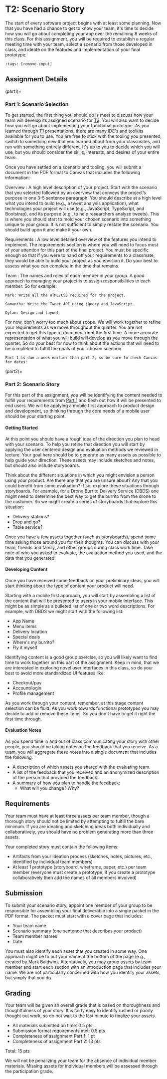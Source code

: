 T2: Scenario Story
============================

The start of every software project begins with at least some planning. Now that you have had a chance to get to know your team, it's time to decide how you will go about completing your app over the remaining 8 weeks of this class. For this assignment, you will be required to establish a regular meeting time with your team, select a scenario from those developed in class, and ideate on the features and implementation of your final prototype.

```{code-cell}
:tags: [remove-input]
```
## Assignment Details

(part1)=
### Part 1: Scenario Selection

To get started, the first thing you should do is meet to discuss how your team will develop its assigned scenario for [T3](t3). You will also want to decide how you will go about implementing your functional prototype. As you learned through [T1](t1) presentations, there are many IDE's and toolkits available for you to use. You are free to stick with the tooling you presented, switch to something new that you learned about from your classmates, and run with something entirely different. It's up to you to decide which you will use, but you should consider the skills, interests, and desires of your entire team.

Once you have settled on a scenario and tooling, you will submit a document in the PDF format to Canvas that includes the following information:

Overview
: A high level description of your project. Start with the scenario that you selected followed by an overview that conveys the project’s purpose in one 3-5 sentence paragraph. You should describe at a high level what you intend to build (e.g., a tweet analysis application), what technologies your project will use (e.g., JavaScript, TypeScript, and Bootstrap), and its purpose (e.g., to help researchers analyze tweets). This is where you should start to mold your chosen scenario into something unique to your group. It is not sufficient to simply restate the scenario. You should build upon it and make it your own.

Requirements
: A low level detailed overview of the features you intend to implement. The requirements section is where you will need to focus most of your attention for this part of the final project. You must be specific enough so that if you were to hand off your requirements to a classmate, they would be able to build your project as you envision it. Do your best to assess what you can complete in the time that remains.

Team
: The names and roles of each member in your group. A good approach to managing your project is to assign responsibilities to each member. So for example:

    Mark: Write all the HTML/CSS required for the project.

    Samantha: Write the Tweet API using jQuery and JavaScript.

    Dylan: Design and layout

For now, don't worry too much about scope. We will work together to refine your requirements as we move throughout the quarter. You are not expected to get this type of document right the first time. A more accurate representation of what you will build will develop as you move through the quarter. So do your best for now to think about the actions that will need to be completed to fulfill the goals of your chosen scenario.

```{note}
Part 1 is due a week earlier than part 2, so be sure to check Canvas for dates!
```

(part2)=
### Part 2: Scenario Story

For this part of the assignment, you will be identifying the content needed to fulfill your requirements from [Part 1](part1) and flesh out how it will be presented to end users. We will be applying a mobile first approach to product design and development, so thinking through the core needs of a mobile user should be your starting point.

#### Getting Started

At this point you should have a rough idea of the direction you plan to head with your scenario. To help you refine that direction you will start by applying the user centered design and evaluation methods we reviewed in lecture. Your goal here should be to generate as many assets as possible to help guide your direction. These assets may include sketches and notes, but should also include storyboards.

Think about the different situations in which you might envision a person using your product. Are there any that you are unsure about? Any that you could benefit from some evaluation? If so, explore these situations through storyboards. For example, for a Drone Burrito Delivery Service (DBDS) one might need to determine the best way to get the burrito from the drone to the customer. So we might create a series of storyboards that explore this situation:

* Delivery stations?
* Drop and go?
* Table service?

Once you have a few assets together (such as storyboards), spend some time asking those around you for their thoughts. You can discuss with your team, friends and family, and other groups during class work time. Take note of who you asked to evaluate, the evaluation method you used, and the data that you generated.

#### Developing Content

Once you have received some feedback on your preliminary ideas, you will start thinking about the type of content your product will need.

Starting with a mobile first approach, you will start by assembling a list of the content that will be presented to users in your mobile interface. This might be as simple as a bulleted list of one or two word descriptions. For example, with DBDS we might start with the following list:

* App Name
* Menu items
* Delivery location
* Special deals
* Where's my burrito?
* Fly it myself

Identifying content is a good group exercise, so you will likely want to find time to work together on this part of the assignment. Keep in mind, that we are interested in exploring novel user interfaces in this class, so do your best to avoid more standardized UI features like:

* Checkout/pay
* Account/login
* Profile management

As you work through your content, remember, at this stage content selection can be fluid. As you work towards functional prototypes you may decide to add or remove these items. So you don't have to get it right the first time through.

#### Evaluation Notes

As you spend time in and out of class communicating your story with other people, you should be taking notes on the feedback that you receive. As a team, you will aggregate these notes into a single document that includes the following:

* A description of which assets you shared with the evaluating team.
* A list of the feedback that you received and an anonymized description of the person that provided the feedback.
* A summary of how you plan to handle the feedback:
	* What will you change? Why?


## Requirements

Your team must have at least three assets per team member, though a thorough story should not be limited by attempting to fulfill the bare minimum. If you are ideating and sketching ideas both individually and collaboratively, you should have no problem generating more than three assets.

Your completed story must contain the following items:

* Artifacts from your ideation process (sketches, notes, pictures, etc., identified by individual team members)
* At least 1 prototype (storyboard, wireframe, paper, etc.) per team member (everyone must create a prototype, if you create a prototype collaboratively then add the names of all members involved)

## Submission

To submit your scenario story, appoint one member of your group to be responsible for assembling your final deliverable into a single packet in the PDF format. The packet must start with a cover page that includes:

* Your team name
* Scenario summary (one sentence that describes your product)
* Team member names
* Date

You must also identify each asset that you created in some way. One approach might be to put your name at the bottom of the page (e.g., created by Mark Baldwin). Alternatively, you may group assets by team member and start each section with an introduction page that includes your name. We are not particularly concerned with how you identify your assets, but simply that you do.

## Grading

Your team will be given an overall grade that is based on thoroughness and thoughtfulness of your story. It is fairly easy to identify rushed or poorly thought out work, so do not wait to the last minute to finalize your assets.

* All materials submitted on time: 0.5 pts
* Submission format requirements met: 0.5 pts
* Completeness of assignment Part 1: 1 pt
* Completeness of assignment Part 2: 13 pts

Total: 15 pts

We will not be penalizing your team for the absence of individual member materials. Missing assets for individual members will be assessed through the participation grade.



